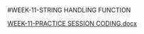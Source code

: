 #WEEK-11-STRING HANDLING FUNCTION

[WEEK-11-PRACTICE SESSION CODING.docx](https://github.com/user-attachments/files/18419840/WEEK-11-PRACTICE.SESSION.CODING.docx)

